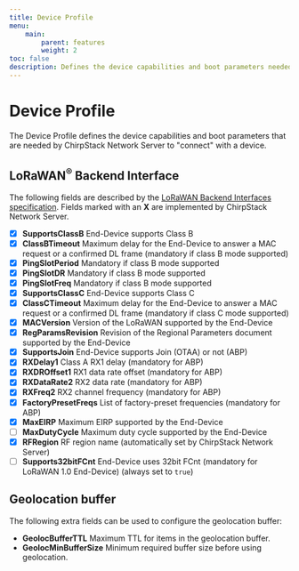 ```yaml
---
title: Device Profile
menu:
    main:
        parent: features
        weight: 2
toc: false
description: Defines the device capabilities and boot parameters needed by ChirpStack Network Server.
---
```


# Device Profile

The Device Profile defines the device capabilities and boot parameters that
are needed by ChirpStack Network Server to "connect" with a device.

## LoRaWAN<sup>&reg;</sup> Backend Interface

The following fields are described by the
[LoRaWAN Backend Interfaces specification](https://www.lora-alliance.org/lorawan-for-developers).
Fields marked with an **X** are implemented by ChirpStack Network Server.

- [X] **SupportsClassB** End-Device supports Class B
- [X] **ClassBTimeout** Maximum delay for the End-Device to answer a MAC request or a confirmed DL frame (mandatory if class B mode supported)
- [X] **PingSlotPeriod** Mandatory if class B mode supported
- [X] **PingSlotDR** Mandatory if class B mode supported
- [X] **PingSlotFreq** Mandatory if class B mode supported
- [X] **SupportsClassC** End-Device supports Class C
- [X] **ClassCTimeout** Maximum delay for the End-Device to answer a MAC request or a confirmed DL frame (mandatory if class C mode supported)
- [X] **MACVersion** Version of the LoRaWAN supported by the End-Device
- [X] **RegParamsRevision** Revision of the Regional Parameters document supported by the End-Device
- [X] **SupportsJoin** End-Device supports Join (OTAA) or not (ABP)
- [X] **RXDelay1** Class A RX1 delay (mandatory for ABP)
- [X] **RXDROffset1** RX1 data rate offset (mandatory for ABP)
- [X] **RXDataRate2** RX2 data rate (mandatory for ABP)
- [X] **RXFreq2** RX2 channel frequency (mandatory for ABP)
- [X] **FactoryPresetFreqs** List of factory-preset frequencies (mandatory for ABP)
- [X] **MaxEIRP** Maximum EIRP supported by the End-Device
- [ ] **MaxDutyCycle** Maximum duty cycle supported by the End-Device
- [X] **RFRegion** RF region name (automatically set by ChirpStack Network Server)
- [ ] **Supports32bitFCnt** End-Device uses 32bit FCnt (mandatory for LoRaWAN 1.0 End-Device) (always set to `true`)

## Geolocation buffer

The following extra fields can be used to configure the geolocation buffer:

- **GeolocBufferTTL** Maximum TTL for items in the geolocation buffer.
- **GeolocMinBufferSize** Minimum required buffer size before using geolocation.
